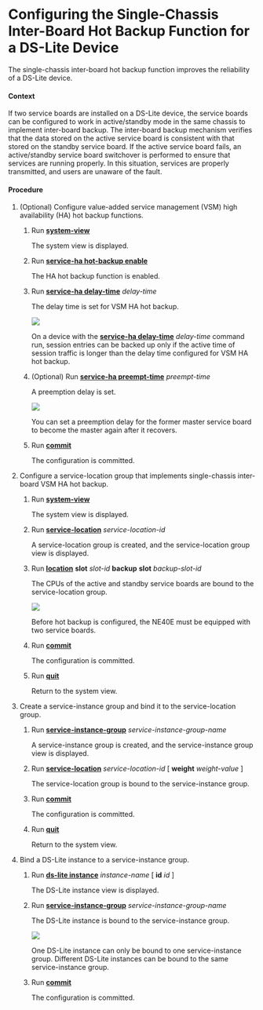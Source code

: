 Configuring the Single-Chassis Inter-Board Hot Backup Function for a DS-Lite Device
===================================================================================

The single-chassis inter-board hot backup function improves the reliability of a DS-Lite device.

#### Context

If two service boards are installed on a DS-Lite device, the service boards can be configured to work in active/standby mode in the same chassis to implement inter-board backup. The inter-board backup mechanism verifies that the data stored on the active service board is consistent with that stored on the standby service board. If the active service board fails, an active/standby service board switchover is performed to ensure that services are running properly. In this situation, services are properly transmitted, and users are unaware of the fault.


#### Procedure

1. (Optional) Configure value-added service management (VSM) high availability (HA) hot backup functions.
   1. Run [**system-view**](cmdqueryname=system-view)
      
      
      
      The system view is displayed.
   2. Run [**service-ha hot-backup enable**](cmdqueryname=service-ha+hot-backup+enable)
      
      
      
      The HA hot backup function is enabled.
   3. Run [**service-ha delay-time**](cmdqueryname=service-ha+delay-time) *delay-time*
      
      
      
      The delay time is set for VSM HA hot backup.
      
      
      
      ![](../../../../public_sys-resources/note_3.0-en-us.png) 
      
      On a device with the [**service-ha delay-time**](cmdqueryname=service-ha+delay-time) *delay-time* command run, session entries can be backed up only if the active time of session traffic is longer than the delay time configured for VSM HA hot backup.
   4. (Optional) Run [**service-ha preempt-time**](cmdqueryname=service-ha+preempt-time) *preempt-time*
      
      
      
      A preemption delay is set.
      
      
      
      ![](../../../../public_sys-resources/note_3.0-en-us.png) 
      
      You can set a preemption delay for the former master service board to become the master again after it recovers.
   5. Run [**commit**](cmdqueryname=commit)
      
      
      
      The configuration is committed.
2. Configure a service-location group that implements single-chassis inter-board VSM HA hot backup.
   1. Run [**system-view**](cmdqueryname=system-view)
      
      
      
      The system view is displayed.
   2. Run [**service-location**](cmdqueryname=service-location) *service-location-id*
      
      
      
      A service-location group is created, and the service-location group view is displayed.
   3. Run [**location**](cmdqueryname=location) **slot** *slot-id* **backup** **slot** *backup-slot-id* 
      
      
      
      The CPUs of the active and standby service boards are bound to the service-location group.
      
      
      
      ![](../../../../public_sys-resources/note_3.0-en-us.png) 
      
      Before hot backup is configured, the NE40E must be equipped with two service boards.
   4. Run [**commit**](cmdqueryname=commit)
      
      
      
      The configuration is committed.
   5. Run [**quit**](cmdqueryname=quit)
      
      
      
      Return to the system view.
3. Create a service-instance group and bind it to the service-location group.
   1. Run [**service-instance-group**](cmdqueryname=service-instance-group) *service-instance-group-name*
      
      
      
      A service-instance group is created, and the service-instance group view is displayed.
   2. Run [**service-location**](cmdqueryname=service-location) *service-location-id* [ **weight** *weight-value* ]
      
      
      
      The service-location group is bound to the service-instance group.
   3. Run [**commit**](cmdqueryname=commit)
      
      
      
      The configuration is committed.
   4. Run [**quit**](cmdqueryname=quit)
      
      
      
      Return to the system view.
4. Bind a DS-Lite instance to a service-instance group.
   1. Run [**ds-lite instance**](cmdqueryname=ds-lite+instance) *instance-name* [ **id** *id* ]
      
      
      
      The DS-Lite instance view is displayed.
   2. Run [**service-instance-group**](cmdqueryname=service-instance-group) *service-instance-group-name*
      
      
      
      The DS-Lite instance is bound to the service-instance group.
      
      
      
      ![](../../../../public_sys-resources/note_3.0-en-us.png) 
      
      One DS-Lite instance can only be bound to one service-instance group. Different DS-Lite instances can be bound to the same service-instance group.
   3. Run [**commit**](cmdqueryname=commit)
      
      
      
      The configuration is committed.
